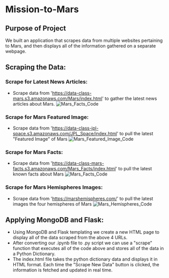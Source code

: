 # Mission-to-Mars

## Purpose of Project
We built an application that scrapes data from multiple websites pertaining to Mars, and then displays all of the information gathered on a separate webpage.

## Scraping the Data:

### Scrape for Latest News Articles:
- Scrape data from 'https://data-class-mars.s3.amazonaws.com/Mars/index.html' to gather the latest news articles about Mars.
![Mars_Facts_Code](https://user-images.githubusercontent.com/89044350/139593137-a1707d4c-28fd-4793-b24e-94bba70c5654.PNG)

### Scrape for Mars Featured Image:
- Scrape data from 'https://data-class-jpl-space.s3.amazonaws.com/JPL_Space/index.html' to pull the latest "Featured Image" of Mars
![Mars_Featured_Image_Code](https://user-images.githubusercontent.com/89044350/139593223-f9c24590-5648-463d-b027-5d736607ea9f.PNG)

### Scrape for Mars Facts:
- Scrape data from 'https://data-class-mars-facts.s3.amazonaws.com/Mars_Facts/index.html' to pull the latest known facts about Mars
![Mars_Facts_Code](https://user-images.githubusercontent.com/89044350/139593280-6e1c0f67-9d22-48db-b2f9-a542b5d1ab06.PNG)

### Scrape for Mars Hemispheres Images:
- Scrape data from 'https://marshemispheres.com/' to pull the latest images the four hemispheres of Mars
![Mars_Hemispheres_Code](https://user-images.githubusercontent.com/89044350/139593330-cb8181af-106c-4a6b-97f8-5180a8dc8cc8.PNG)

## Applying MongoDB and Flask:
- Using MongoDB and Flask templating we create a new HTML page to display all of the data scraped from the above 4 URLs.
- After converting our .ipynb file to .py script we can use a "scrape" function that executes all of the code above and stores all of the data in a Python Dictionary.
- The index.html file takes the python dictionary data and displays it in HTML format.  Each time the "Scrape New Data" button is clicked, the information is fetched and updated in real time.
